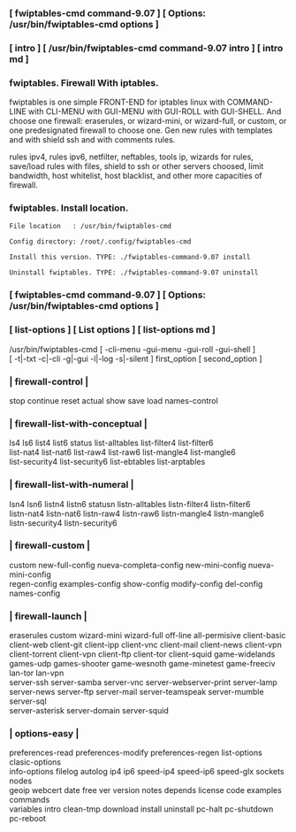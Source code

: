 ### [ fwiptables-cmd command-9.07 ] [ Options: /usr/bin/fwiptables-cmd options ]
### [ intro ] [ /usr/bin/fwiptables-cmd command-9.07 intro ] [ intro md ] 
  
###  fwiptables. Firewall With iptables.
  
   fwiptables is one simple FRONT-END for iptables linux
   with COMMAND-LINE with CLI-MENU with GUI-MENU 
   with GUI-ROLL with GUI-SHELL.
   And choose one firewall: eraserules, or wizard-mini,
   or wizard-full, or custom, or one predesignated
   firewall to choose one. Gen new rules with templates
   and with shield ssh and with comments rules.
  
   rules ipv4, rules ipv6, netfilter, neftables, tools ip,
   wizards for rules, save/load rules with files,
   shield to ssh or other servers choosed,
   limit bandwidth, host whitelist, host blacklist,
   and other more capacities of firewall.
  
###   fwiptables. Install location.
  
    File location   : /usr/bin/fwiptables-cmd
  
    Config directory: /root/.config/fwiptables-cmd  
  
    Install this version. TYPE: ./fwiptables-command-9.07 install     
  
    Uninstall fwiptables. TYPE: ./fwiptables-command-9.07 uninstall   
  
  
  
### [ fwiptables-cmd command-9.07 ] [ Options: /usr/bin/fwiptables-cmd options ]
### [ list-options ] [ List options ] [ list-options md ]                                
   /usr/bin/fwiptables-cmd [ -cli-menu -gui-menu -gui-roll -gui-shell ]                             
   [ -t|-txt -c|-cli -g|-gui -l|-log -s|-silent ] first_option [ second_option ]        
###       | firewall-control |                                                           
   stop continue reset actual show save load names-control                              
###       | firewall-list-with-conceptual |                                              
   ls4 ls6 list4 list6 status list-alltables list-filter4 list-filter6                  
   list-nat4 list-nat6 list-raw4 list-raw6 list-mangle4 list-mangle6                    
   list-security4 list-security6 list-ebtables list-arptables                           
###       | firewall-list-with-numeral |                                                 
   lsn4 lsn6 listn4 listn6 statusn listn-alltables listn-filter4 listn-filter6          
   listn-nat4 listn-nat6 listn-raw4 listn-raw6 listn-mangle4 listn-mangle6              
   listn-security4 listn-security6                                                      
###        | firewall-custom |                                                           
   custom new-full-config nueva-completa-config new-mini-config nueva-mini-config       
   regen-config examples-config show-config modify-config del-config names-config       
###        | firewall-launch |                                                           
   eraserules custom wizard-mini wizard-full off-line all-permisive client-basic        
   client-web client-git client-ipp client-vnc client-mail client-news client-vpn       
   client-torrent client-vpn client-ftp client-tor client-squid game-widelands          
   games-udp games-shooter game-wesnoth game-minetest game-freeciv lan-tor lan-vpn      
   server-ssh server-samba server-vnc server-webserver-print server-lamp                
   server-news server-ftp server-mail server-teamspeak server-mumble server-sql         
   server-asterisk server-domain server-squid                                           
###         | options-easy |                                                             
   preferences-read preferences-modify preferences-regen list-options clasic-options    
   info-options filelog autolog ip4 ip6 speed-ip4 speed-ip6 speed-glx sockets nodes     
   geoip webcert date free ver version notes depends license code examples commands     
   variables intro clean-tmp download install uninstall pc-halt pc-shutdown pc-reboot   
